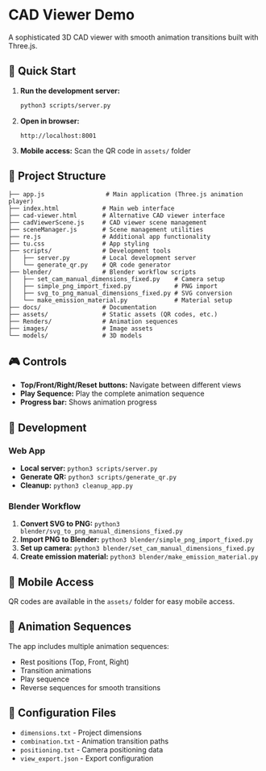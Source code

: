 # CAD Viewer Demo

A sophisticated 3D CAD viewer with smooth animation transitions built with Three.js.

## 🚀 Quick Start

1. **Run the development server:**
   ```bash
   python3 scripts/server.py
   ```

2. **Open in browser:**
   ```
   http://localhost:8001
   ```

3. **Mobile access:**
   Scan the QR code in `assets/` folder

## 📁 Project Structure

```
├── app.js                 # Main application (Three.js animation player)
├── index.html            # Main web interface
├── cad-viewer.html       # Alternative CAD viewer interface
├── cadViewerScene.js     # CAD viewer scene management
├── sceneManager.js       # Scene management utilities
├── re.js                 # Additional app functionality
├── tu.css                # App styling
├── scripts/              # Development tools
│   ├── server.py         # Local development server
│   └── generate_qr.py    # QR code generator
├── blender/              # Blender workflow scripts
│   ├── set_cam_manual_dimensions_fixed.py    # Camera setup
│   ├── simple_png_import_fixed.py            # PNG import
│   ├── svg_to_png_manual_dimensions_fixed.py # SVG conversion
│   └── make_emission_material.py             # Material setup
├── docs/                 # Documentation
├── assets/               # Static assets (QR codes, etc.)
├── Renders/              # Animation sequences
├── images/               # Image assets
└── models/               # 3D models
```

## 🎮 Controls

- **Top/Front/Right/Reset buttons:** Navigate between different views
- **Play Sequence:** Play the complete animation sequence
- **Progress bar:** Shows animation progress

## 🔧 Development

### Web App
- **Local server:** `python3 scripts/server.py`
- **Generate QR:** `python3 scripts/generate_qr.py`
- **Cleanup:** `python3 cleanup_app.py`

### Blender Workflow
1. **Convert SVG to PNG:** `python3 blender/svg_to_png_manual_dimensions_fixed.py`
2. **Import PNG to Blender:** `python3 blender/simple_png_import_fixed.py`
3. **Set up camera:** `python3 blender/set_cam_manual_dimensions_fixed.py`
4. **Create emission material:** `python3 blender/make_emission_material.py`

## 📱 Mobile Access

QR codes are available in the `assets/` folder for easy mobile access.

## 🎨 Animation Sequences

The app includes multiple animation sequences:
- Rest positions (Top, Front, Right)
- Transition animations
- Play sequence
- Reverse sequences for smooth transitions

## 📄 Configuration Files

- `dimensions.txt` - Project dimensions
- `combination.txt` - Animation transition paths
- `positioning.txt` - Camera positioning data
- `view_export.json` - Export configuration
